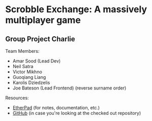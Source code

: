 # Scrobble Exchange: A massively multiplayer game

## Group Project Charlie

Team Members:

* Amar Sood (Lead Dev)
* Neil Satra
* Victor Mikhno
* Guoqiang Liang
* Karolis Dziedzelis
* Joe Bateson (Lead Frontend)
(reverse surname order)

Resources:
* [EtherPad](https://scrobble-exchange.titanpad.com/) (for notes, documentation, etc.)
* [GitHub](http://github.com/tekacs/scrobble-exchange) (in case you're looking at the checked out repository)